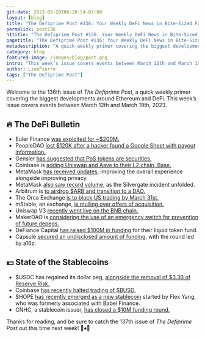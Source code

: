 ```yaml
---
git-date: 2023-03-20T06:20:54-07:00
layout: [blog]
title: "The Defiprime Post #136: Your Weekly DeFi News in Bite-Sized Fashion"
permalink: post136
h1title: "The Defiprime Post #136: Your Weekly DeFi News in Bite-Sized Fashion"
pagetitle: "The Defiprime Post #136: Your Weekly DeFi News in Bite-Sized Fashion"
metadescription: "A quick weekly primer covering the biggest developments around Ethereum and DeFi. This week’s issue covers events between March 12th and March 19th, 2023"
category: blog
featured-image: /images/blog/post.png
intro: "This week’s issue covers events between March 12th and March 19th, 2023"
author: LimePierre
tags: ["The Defiprime Post"]
---
```


Welcome to the 136th issue of _The Defiprime Post_, a quick weekly primer covering the biggest developments around Ethereum and DeFi. This week’s issue covers events between March 12th and March 19th, 2023.


## 🔥 The DeFi Bulletin

* Euler Finance [was exploited for ~$200M.](https://vxtwitter.com/defiprime/status/1635272106148786176)
* PeopleDAO [lost $120K after a hacker found a Google Sheet with payout information.](https://www.theblock.co/post/219214/peopledao-hacked-via-google-sheets)
* Gensler [has suggested that PoS tokens are securities.](https://www.theblock.co/post/220297/gensler-suggests-proof-of-stake-tokens-are-securities)
* Coinbase is [adding Uniswap and Aave to their L2 chain, Base.](https://www.coindesk.com/business/2023/03/14/coinbase-is-adding-defi-apps-uniswap-and-aave-to-its-base-blockchain-source/)
* MetaMask [has received updates](https://metamask.io/news/latest/metamask-mobile-and-extension-updates-improve-wallet-experience-with-more-control-and-transparency/), improving the overall experience alongside improving privacy.
* MetaMask [also saw record volume](https://www.theblock.co/post/219858/metamask-sees-swaps-volume-hit-all-time-high-over-weekend), as the Silvergate incident unfolded.
* Arbitrum is [to airdrop $ARB and transition to a DAO.](https://www.coindesk.com/tech/2023/03/16/arbitrum-to-airdrop-new-token-and-transition-to-dao/)
* The Orca Exchange [is to block US trading by March 31st.](https://www.coindesk.com/business/2023/03/16/crypto-exchange-orca-to-block-us-traders-from-website/)
* mStable, an exchange, [is mulling over offers of acquisition.](https://www.coindesk.com/business/2023/03/15/defi-exchange-mstable-mulls-over-acquisition-merger-offers)
* Uniswap V3 [recently went live on the BNB chain.](https://www.coindesk.com/tech/2023/03/15/uniswap-version-3-goes-live-on-bnb-chain/)
* MakerDAO is [considering the use of an emergency switch for prevention of future depegs.](https://www.coindesk.com/business/2023/03/13/makerdao-weighs-using-emergency-switch-to-prevent-future-dai-depegging/?utm_medium=referral&utm_source=rss&utm_campaign=headlines)
* DeFiance Capital [has raised $100M in funding](https://www.theblock.co/post/219264/defiance-capital-completes-first-close-of-100-million-liquid-token-fund) for their liquid token fund.
* Capsule [secured an undisclosed amount of funding](https://www.theblock.co/post/219723/a16z-invests-crypto-wallet-capsule), with the round led by a16z.


## 💵 State of the Stablecoins

* $USDC has regained its dollar peg, [alongside the removal of $3.3B of Reserve Risk.](https://www.circle.com/en/pressroom/3.3-billion-of-usdc-reserve-risk-removed-dollar-de-peg-closes)
* Coinbase [has recently halted trading of $BUSD.](https://www.coindesk.com/business/2023/03/13/coinbase-officially-suspends-binance-usd-stablecoin-trading/)
* $HOPE [has recently emerged as a new stablecoin](https://www.coindesk.com/tech/2023/03/13/cryptos-latest-stablecoin-is-called-hope-started-by-ex-babel-finance-ceo-flex-yang/) started by Flex Yang, who was formerly associated with Babel Finance.
* CNHC, a stablecoin issuer, [has closed a $10M funding round.](https://www.theblock.co/post/219979/stablecoin-issuer-cnhc-raises-10-million-kucoin-ventures)

Thanks for reading, and be sure to catch the 137th issue of _The Defiprime Post_ out this time next week! 👋♦️👋
